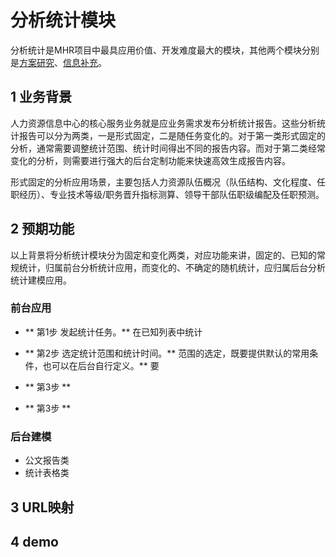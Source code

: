 # 分析统计模块
分析统计是MHR项目中最具应用价值、开发难度最大的模块，其他两个模块分别是[方案研究]()、[信息补充]()。
## 1 业务背景
人力资源信息中心的核心服务业务就是应业务需求发布分析统计报告。这些分析统计报告可以分为两类，一是形式固定，二是随任务变化的。对于第一类形式固定的分析，通常需要调整统计范围、统计时间得出不同的报告内容。而对于第二类经常变化的分析，则需要进行强大的后台定制功能来快速高效生成报告内容。

形式固定的分析应用场景，主要包括人力资源队伍概况（队伍结构、文化程度、任职经历）、专业技术等级/职务晋升指标测算、领导干部队伍职级编配及任职预测。


## 2 预期功能
以上背景将分析统计模块分为固定和变化两类，对应功能来讲，固定的、已知的常规统计，归属前台分析统计应用，而变化的、不确定的随机统计，应归属后台分析统计建模应用。
### 前台应用
* ** 第1步 发起统计任务。** 在已知列表中统计 


* ** 第2步 选定统计范围和统计时间。** 范围的选定，既要提供默认的常用条件，也可以在后台自行定义。** 要
* ** 第3步 **
* ** 第3步 **


### 后台建模
* 公文报告类
* 统计表格类

## 3 URL映射
## 4 demo
